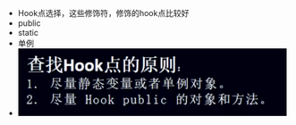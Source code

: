 - Hook点选择，这些修饰符，修饰的hook点比较好
- public
- static
- 单例
- ![image.png](../assets/image_1692684868866_0.png)